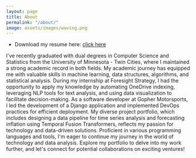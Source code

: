 ```yaml
---
layout: page
title: About
permalink: "/about/"
image: assets/images/waving.png
---
```


* Download my resume here: [click here](/assets/darsh_resume_swe_2.pdf) 

I've recently graduated with dual degrees in Computer Science and Statistics from the University of Minnesota - Twin Cities, where I maintained a strong academic record in both fields. My academic journey has equipped me with valuable skills in machine learning, data structures, algorithms, and statistical analysis. During my internship at Foresight Strategy, I had the opportunity to apply my knowledge by automating OneDrive indexing, leveraging NLP tools for text analysis, and using data visualization to facilitate decision-making. As a software developer at Gopher Motorsports, I led the development of a Django application and implemented DevOps practices for efficient deployment. My diverse project portfolio, which includes designing a data pipeline for time series analysis and forecasting inflation using Temporal Fusion Transformers, reflects my passion for technology and data-driven solutions. Proficient in various programming languages and tools, I'm eager to continue my journey in the world of technology and data analysis. Explore my portfolio to delve into my work further, and let's connect for potential collaborations on exciting ventures!





